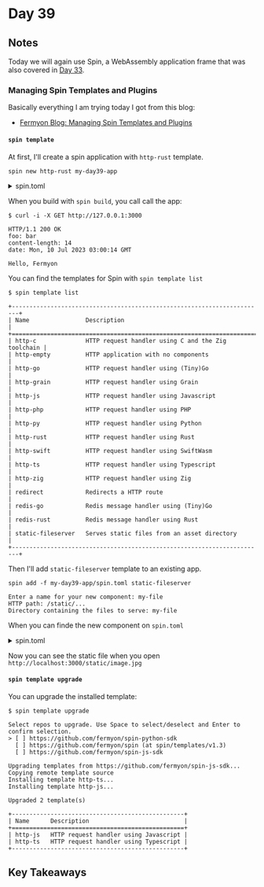 # Day 39

## Notes

Today we will again use Spin, a WebAssembly application frame that was also covered in [Day 33](https://github.com/shinyay/100DaysOfLearnRustInOneMonthOfLunches/blob/main/Day033/day033.md).

### Managing Spin Templates and Plugins

Basically everything I am trying today I got from this blog:

- [Fermyon Blog: Managing Spin Templates and Plugins](https://www.fermyon.com/blog/managing-spin-templates-and-plugins)

#### `spin template`

At first, I'll create a spin application with `http-rust` template.

```shell
spin new http-rust my-day39-app
```

<details>
<summary>spin.toml</summary>

```toml
spin_manifest_version = "1"
authors = ["shinyay <shinya.com@gmail.com>"]
description = "This App is completely sample for Day 39."
name = "my-day39-app"
trigger = { type = "http", base = "/" }
version = "0.1.0"

[[component]]
id = "my-day39-app"
source = "target/wasm32-wasi/release/my_day39_app.wasm"
allowed_http_hosts = []
[component.trigger]
route = "/..."
[component.build]
command = "cargo build --target wasm32-wasi --release"
watch = ["src/**/*.rs", "Cargo.toml"]

```

</details>

When you build with `spin build`, you call call the app:

```shell
$ curl -i -X GET http://127.0.0.1:3000

HTTP/1.1 200 OK
foo: bar
content-length: 14
date: Mon, 10 Jul 2023 03:00:14 GMT

Hello, Fermyon
```

You can find the templates for Spin with `spin template list`

```shell
$ spin template list

+------------------------------------------------------------------------+
| Name                Description                                        |
+========================================================================+
| http-c              HTTP request handler using C and the Zig toolchain |
| http-empty          HTTP application with no components                |
| http-go             HTTP request handler using (Tiny)Go                |
| http-grain          HTTP request handler using Grain                   |
| http-js             HTTP request handler using Javascript              |
| http-php            HTTP request handler using PHP                     |
| http-py             HTTP request handler using Python                  |
| http-rust           HTTP request handler using Rust                    |
| http-swift          HTTP request handler using SwiftWasm               |
| http-ts             HTTP request handler using Typescript              |
| http-zig            HTTP request handler using Zig                     |
| redirect            Redirects a HTTP route                             |
| redis-go            Redis message handler using (Tiny)Go               |
| redis-rust          Redis message handler using Rust                   |
| static-fileserver   Serves static files from an asset directory        |
+------------------------------------------------------------------------+
```

Then I'll add `static-fileserver` template to an existing app.

```shell
spin add -f my-day39-app/spin.toml static-fileserver
```

```shell
Enter a name for your new component: my-file
HTTP path: /static/...
Directory containing the files to serve: my-file
```

When you can finde the new component on `spin.toml`

<details>
<summary>spin.toml</summary>

```toml
spin_manifest_version = "1"
authors = ["shinyay <shinya.com@gmail.com>"]
description = "This App is completely sample for Day 39."
name = "my-day39-app"
trigger = { type = "http", base = "/" }
version = "0.1.0"

[[component]]
id = "my-day39-app"
source = "target/wasm32-wasi/release/my_day39_app.wasm"
allowed_http_hosts = []
[component.trigger]
route = "/..."
[component.build]
command = "cargo build --target wasm32-wasi --release"
watch = ["src/**/*.rs", "Cargo.toml"]

[[component]]
source = { url = "https://github.com/fermyon/spin-fileserver/releases/download/v0.0.2/spin_static_fs.wasm", digest = "sha256:65456bf4e84cf81b62075e761b2b0afaffaef2d0aeda521b245150f76b96421b" }
id = "my-file"
files = [ { source = "my-file", destination = "/" } ]
[component.trigger]
route = "/static/..."

```

</details>

Now you can see the static file when you open `http://localhost:3000/static/image.jpg`

#### `spin template upgrade`

You can upgrade the installed template:

```shell
$ spin template upgrade

Select repos to upgrade. Use Space to select/deselect and Enter to confirm selection.
> [ ] https://github.com/fermyon/spin-python-sdk
  [ ] https://github.com/fermyon/spin (at spin/templates/v1.3)
  [ ] https://github.com/fermyon/spin-js-sdk
```

```shell
Upgrading templates from https://github.com/fermyon/spin-js-sdk...
Copying remote template source
Installing template http-ts...
Installing template http-js...

Upgraded 2 template(s)

+-------------------------------------------------+
| Name      Description                           |
+=================================================+
| http-js   HTTP request handler using Javascript |
| http-ts   HTTP request handler using Typescript |
+-------------------------------------------------+
```

## Key Takeaways
